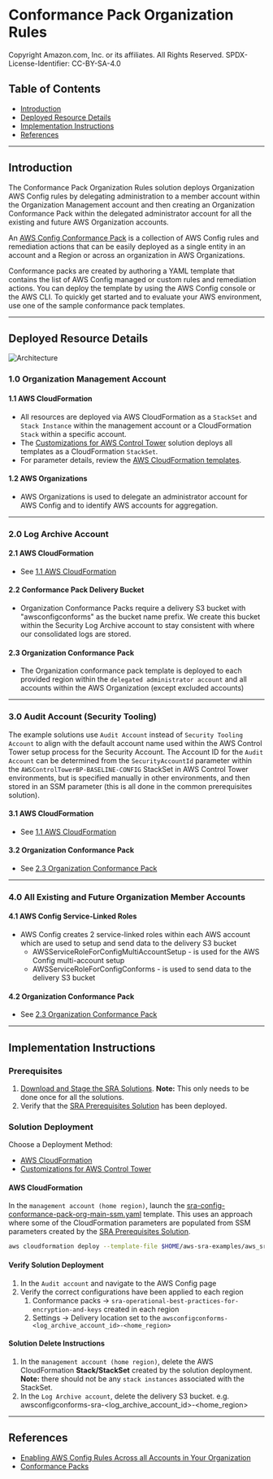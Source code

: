 # Conformance Pack Organization Rules<!-- omit in toc -->

Copyright Amazon.com, Inc. or its affiliates. All Rights Reserved. SPDX-License-Identifier: CC-BY-SA-4.0

## Table of Contents<!-- omit in toc -->

- [Introduction](#introduction)
- [Deployed Resource Details](#deployed-resource-details)
- [Implementation Instructions](#implementation-instructions)
- [References](#references)

---

## Introduction

The Conformance Pack Organization Rules solution deploys Organization AWS Config rules by delegating administration to a member account within the Organization Management account and then creating an Organization Conformance Pack within the delegated
administrator account for all the existing and future AWS Organization accounts.

An [AWS Config Conformance Pack](https://docs.aws.amazon.com/config/latest/developerguide/conformance-packs.html) is a collection of AWS Config rules and remediation actions that can be easily deployed as a single entity in an account and a Region or
across an organization in AWS Organizations.

Conformance packs are created by authoring a YAML template that contains the list of AWS Config managed or custom rules and remediation actions. You can deploy the template by using the AWS Config console or the AWS CLI. To quickly get started and to
evaluate your AWS environment, use one of the sample conformance pack templates.

---

## Deployed Resource Details

![Architecture](./documentation/config-conformance-pack-org.png)

### 1.0 Organization Management Account<!-- omit in toc -->

#### 1.1 AWS CloudFormation<!-- omit in toc -->

- All resources are deployed via AWS CloudFormation as a `StackSet` and `Stack Instance` within the management account or a CloudFormation `Stack` within a specific account.
- The [Customizations for AWS Control Tower](https://aws.amazon.com/solutions/implementations/customizations-for-aws-control-tower/) solution deploys all templates as a CloudFormation `StackSet`.
- For parameter details, review the [AWS CloudFormation templates](templates/).

#### 1.2 AWS Organizations<!-- omit in toc -->

- AWS Organizations is used to delegate an administrator account for AWS Config and to identify AWS accounts for aggregation.

---

### 2.0 Log Archive Account<!-- omit in toc -->

#### 2.1 AWS CloudFormation<!-- omit in toc -->

- See [1.1 AWS CloudFormation](#11-aws-cloudformation)

#### 2.2 Conformance Pack Delivery Bucket<!-- omit in toc -->

- Organization Conformance Packs require a delivery S3 bucket with "awsconfigconforms" as the bucket name prefix. We create this bucket within the Security Log Archive account to stay consistent with where our consolidated logs are stored.

#### 2.3 Organization Conformance Pack<!-- omit in toc -->

- The Organization conformance pack template is deployed to each provided region within the `delegated administrator account` and all accounts within the AWS Organization (except excluded accounts)

---

### 3.0 Audit Account (Security Tooling)<!-- omit in toc -->

The example solutions use `Audit Account` instead of `Security Tooling Account` to align with the default account name used within the AWS Control Tower setup process for the Security Account. The Account ID for the `Audit Account`  can be determined from the `SecurityAccountId` parameter within the `AWSControlTowerBP-BASELINE-CONFIG` StackSet in AWS Control Tower environments, but is specified manually in other environments, and then stored in an SSM parameter (this is all done in the common prerequisites solution).

#### 3.1 AWS CloudFormation<!-- omit in toc -->

- See [1.1 AWS CloudFormation](#11-aws-cloudformation)

#### 3.2 Organization Conformance Pack<!-- omit in toc -->

- See [2.3 Organization Conformance Pack](#23-organization-conformance-pack)

---

### 4.0 All Existing and Future Organization Member Accounts<!-- omit in toc -->

#### 4.1 AWS Config Service-Linked Roles<!-- omit in toc -->

- AWS Config creates 2 service-linked roles within each AWS account which are used to setup and send data to the delivery S3 bucket
  - AWSServiceRoleForConfigMultiAccountSetup - is used for the AWS Config multi-account setup
  - AWSServiceRoleForConfigConforms - is used to send data to the delivery S3 bucket

#### 4.2 Organization Conformance Pack<!-- omit in toc -->

- See [2.3 Organization Conformance Pack](#23-organization-conformance-pack)

---

## Implementation Instructions

### Prerequisites<!-- omit in toc -->

1. [Download and Stage the SRA Solutions](../../../docs/DOWNLOAD-AND-STAGE-SOLUTIONS.md). **Note:** This only needs to be done once for all the solutions.
2. Verify that the [SRA Prerequisites Solution](../../common/common_prerequisites/) has been deployed.

### Solution Deployment<!-- omit in toc -->

Choose a Deployment Method:

- [AWS CloudFormation](#aws-cloudformation)
- [Customizations for AWS Control Tower](../../../docs/CFCT-DEPLOYMENT-INSTRUCTIONS.md)

#### AWS CloudFormation<!-- omit in toc -->

In the `management account (home region)`, launch the [sra-config-conformance-pack-org-main-ssm.yaml](templates/sra-config-conformance-pack-org-main-ssm.yaml) template. This uses an approach where some of the CloudFormation parameters are populated from SSM parameters created by the [SRA Prerequisites Solution](../../common/common_prerequisites/).

  ```bash
  aws cloudformation deploy --template-file $HOME/aws-sra-examples/aws_sra_examples/solutions/config/config_conformance_pack_org/templates/sra-config-conformance-pack-org-main-ssm.yaml --stack-name sra-config-conformance-pack-org-main-ssm --capabilities CAPABILITY_NAMED_IAM
  ```

#### Verify Solution Deployment<!-- omit in toc -->

1. In the `Audit account` and navigate to the AWS Config page
2. Verify the correct configurations have been applied to each region
   1. Conformance packs -> `sra-operational-best-practices-for-encryption-and-keys` created in each region
   2. Settings -> Delivery location set to the `awsconfigconforms-<log_archive_account_id>-<home_region>`

#### Solution Delete Instructions<!-- omit in toc -->

1. In the `management account (home region)`, delete the AWS CloudFormation **Stack/StackSet** created by the solution deployment. **Note:** there should not be any `stack instances` associated with the StackSet.
2. In the `Log Archive account`, delete the delivery S3 bucket. e.g. awsconfigconforms-sra-<log_archive_account_id>-<home_region>

---

## References

- [Enabling AWS Config Rules Across all Accounts in Your Organization](https://docs.aws.amazon.com/config/latest/developerguide/config-rule-multi-account-deployment.html)
- [Conformance Packs](https://docs.aws.amazon.com/config/latest/developerguide/conformance-packs.html)
